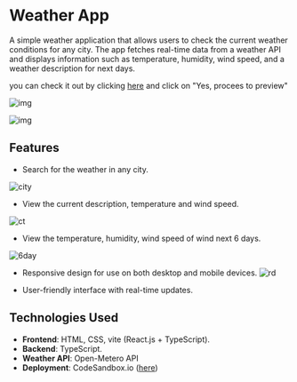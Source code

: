 # Weather App

A simple weather application that allows users to check the current weather conditions for any city. The app fetches real-time data from a weather API and displays information such as temperature, humidity, wind speed, and a weather description for next days.

you can check it out by clicking [here](https://29lrh6-5173.csb.app/) and click on "Yes, procees to preview"

![img](https://i.ibb.co/19bWXBp/image.png)

![img](https://i.ibb.co/J26GvL6/image.png)

## Features

- Search for the weather in any city.

![city](https://i.ibb.co/3yTLGz1/image.png)
- View the current description, temperature and wind speed.

![ct](https://i.ibb.co/P6602NN/image.png)
- View the temperature, humidity, wind speed of wind next 6 days.
  
![6day](https://i.ibb.co/stdSyG7/image.png)
- Responsive design for use on both desktop and mobile devices.
![rd](https://i.ibb.co/0CZmt54/image.png)

- User-friendly interface with real-time updates.
  

## Technologies Used

- **Frontend**: HTML, CSS, vite (React.js + TypeScript).
- **Backend**: TypeScript.
- **Weather API**: Open-Metero API
- **Deployment**: CodeSandbox.io ([here](https://29lrh6-5173.csb.app/))

